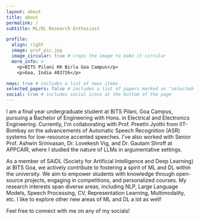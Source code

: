 ```yaml
---
layout: about
title: about
permalink: /
subtitle: ML/DL Research Enthusiast

profile:
  align: right
  image: prof_pic.jpg
  image_circular: true # crops the image to make it circular
  more_info: >
    <p>BITS Pilani KK Birla Goa Campus</p>
    <p>Goa, India 403726</p>

news: true # includes a list of news items
selected_papers: false # includes a list of papers marked as "selected={true}"
social: true # includes social icons at the bottom of the page
---
```


I am a final year undergraduate student at BITS Pilani, Goa Campus, pursuing a Bachelor of Engineering with Hons. in Electrical and Electronics Engineering. Currently, I'm collaborating with Prof. Preethi Jyothi from IIT-Bombay on the advancements of Automatic Speech Recognition (ASR) systems for low-resource accented speeches. I've also worked with Senior Prof. Ashwin Srinivasan, Dr. Lovekesh Vig, and Dr. Gautam Shroff at APPCAIR, where I studied the nature of LLMs in argumentative settings.

As a member of SAiDL (Society for Artificial Intelligence and Deep Learning) at BITS Goa, we actively contribute to fostering a spirit of ML and DL within the university. We aim to empower students with knowledge through open-source projects, engaging in competitions, and personalized courses. My research interests span diverse areas, including NLP, Large Language Models, Speech Processing, CV, Representation Learning, Multimodality, etc. I like to explore other new areas of ML and DL a lot as well!

Feel free to connect with me on any of my socials!
